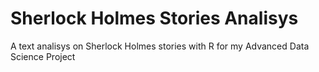 # Sherlock Holmes Stories Analisys
 A text analisys on Sherlock Holmes stories with R for my Advanced Data Science Project
